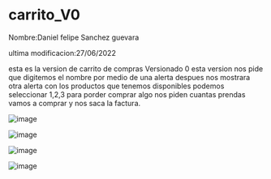 # carrito_V0

Nombre:Daniel felipe Sanchez guevara 

ultima modificacion:27/06/2022

esta es la version de carrito de compras Versionado 0 esta version nos pide que digitemos el nombre por medio de una alerta despues nos mostrara otra alerta con los productos que tenemos disponibles podemos seleccionar 1,2,3 para porder comprar algo nos piden cuantas prendas vamos a comprar y nos saca la factura.

![image](https://user-images.githubusercontent.com/101757213/176046873-3aca3e91-f147-4741-a324-e404f687ab0e.png)

![image](https://user-images.githubusercontent.com/101757213/176046910-a183588d-11e6-4a31-b9dc-878cce0e8184.png)

![image](https://user-images.githubusercontent.com/101757213/176046998-4142fb3f-1b35-4062-95dd-28f8723eab23.png)

![image](https://user-images.githubusercontent.com/101757213/176047027-7f2574b5-6814-482e-82ec-e9560eb4e1f5.png)
